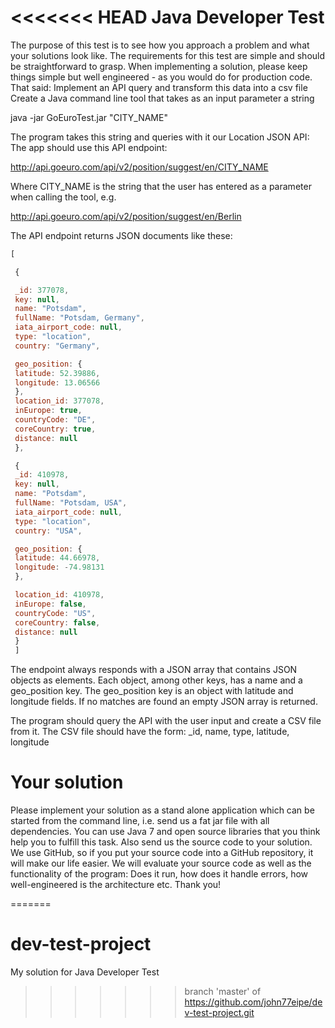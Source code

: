 <<<<<<< HEAD
Java Developer Test
===================

The purpose of this test is to see how you approach a problem and what your solutions look like. The requirements for this test are simple and should be straightforward to grasp. When implementing a solution, please keep things simple but well engineered - as you would do for production code. 
That said:
Implement an API query and transform this data into a csv file
Create a Java command line tool that takes as an input parameter a string

java -jar GoEuroTest.jar "CITY_NAME"

The program takes this string and queries with it our Location JSON API:
The app should use this API endpoint:

http://api.goeuro.com/api/v2/position/suggest/en/CITY_NAME

Where CITY_NAME is the string that the user has entered as a parameter when calling the tool, e.g.

http://api.goeuro.com/api/v2/position/suggest/en/Berlin

The API endpoint returns JSON documents like these:

```javascript
[

 {

 _id: 377078,
 key: null,
 name: "Potsdam",
 fullName: "Potsdam, Germany",
 iata_airport_code: null,
 type: "location",
 country: "Germany",

 geo_position: {
 latitude: 52.39886,
 longitude: 13.06566
 },
 location_id: 377078,
 inEurope: true,
 countryCode: "DE",
 coreCountry: true,
 distance: null
 },

 {
 _id: 410978,
 key: null,
 name: "Potsdam",
 fullName: "Potsdam, USA",
 iata_airport_code: null,
 type: "location",
 country: "USA",

 geo_position: {
 latitude: 44.66978,
 longitude: -74.98131
 },

 location_id: 410978,
 inEurope: false,
 countryCode: "US",
 coreCountry: false,
 distance: null
 }
 ]
```

The endpoint always responds with a JSON array that contains JSON objects as elements. Each object, among other keys, has a name and a geo_position key.
The geo_position key is an object with latitude and longitude fields.
If no matches are found an empty JSON array is returned.

The program should query the API with the user input and create a CSV file from it. The CSV file should have the form: _id, name, type, latitude,
longitude

Your solution
=============

Please implement your solution as a stand alone application which can be started from the command line, i.e. send us a fat jar file with all dependencies. You can use Java 7 and open source libraries that you think help you to fulfill this task.
Also send us the source code to your solution. We use GitHub, so if you put your source code into a GitHub repository, it will make our life easier.
We will evaluate your source code as well as the functionality of the program: Does it run, how does it handle errors, how well-engineered is the architecture etc.
Thank you!

=======
# dev-test-project
My solution for Java Developer Test
>>>>>>> branch 'master' of https://github.com/john77eipe/dev-test-project.git
